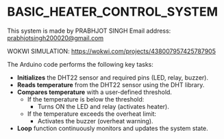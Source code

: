 # BASIC_HEATER_CONTROL_SYSTEM

This system is made by PRABHJOT SINGH
Email address: prabhjotsingh200020@gmail.com

WOKWI SIMULATION:   https://wokwi.com/projects/438007957425787905

The Arduino code performs the following key tasks:

- **Initializes** the DHT22 sensor and required pins (LED, relay, buzzer).
- **Reads temperature** from the DHT22 sensor using the DHT library.
- **Compares temperature** with a user-defined threshold.
  - If the temperature is below the threshold:
    - Turns ON the LED and relay (activates heater).
  - If the temperature exceeds the overheat limit:
    - Activates the buzzer (overheat warning).
- **Loop** function continuously monitors and updates the system state.
